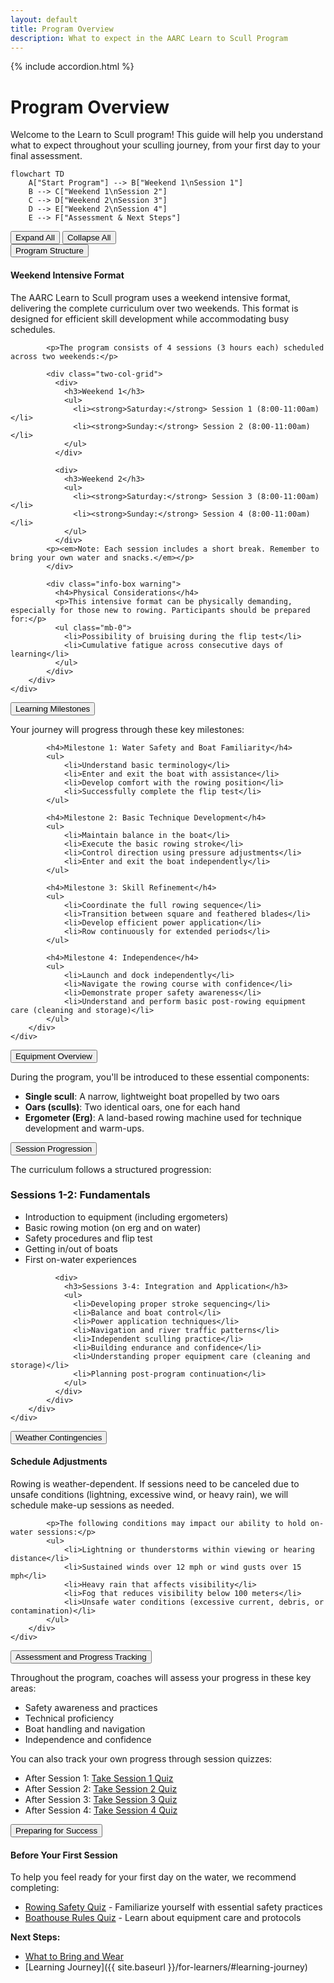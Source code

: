 ```yaml
---
layout: default
title: Program Overview
description: What to expect in the AARC Learn to Scull Program
---
```


{% include accordion.html %}

# Program Overview

Welcome to the Learn to Scull program! This guide will help you understand what to expect throughout your sculling journey, from your first day to your final assessment.

```mermaid
flowchart TD
    A["Start Program"] --> B["Weekend 1\nSession 1"]
    B --> C["Weekend 1\nSession 2"]
    C --> D["Weekend 2\nSession 3"]
    D --> E["Weekend 2\nSession 4"]
    E --> F["Assessment & Next Steps"]
```

<div class="accordion-controls">
    <button id="expand-all">Expand All</button>
    <button id="collapse-all">Collapse All</button>
</div>

<div class="accordion-section">
    <button class="accordion-toggle">Program Structure</button>
    <div class="accordion-content">
        <div class="accordion-content-inner">
            <div class="info-box note">
              <h4>Weekend Intensive Format</h4>
              <p>The AARC Learn to Scull program uses a weekend intensive format, delivering the complete curriculum over two weekends. This format is designed for efficient skill development while accommodating busy schedules.</p>
            </div>

            <p>The program consists of 4 sessions (3 hours each) scheduled across two weekends:</p>

            <div class="two-col-grid">
              <div>
                <h3>Weekend 1</h3>
                <ul>
                  <li><strong>Saturday:</strong> Session 1 (8:00-11:00am)</li>
                  <li><strong>Sunday:</strong> Session 2 (8:00-11:00am)</li>
                </ul>
              </div>
              
              <div>
                <h3>Weekend 2</h3>
                <ul>
                  <li><strong>Saturday:</strong> Session 3 (8:00-11:00am)</li>
                  <li><strong>Sunday:</strong> Session 4 (8:00-11:00am)</li>
                </ul>
              </div>
            <p><em>Note: Each session includes a short break. Remember to bring your own water and snacks.</em></p>
            </div>

            <div class="info-box warning">
              <h4>Physical Considerations</h4>
              <p>This intensive format can be physically demanding, especially for those new to rowing. Participants should be prepared for:</p>
              <ul class="mb-0">
                <li>Possibility of bruising during the flip test</li>
                <li>Cumulative fatigue across consecutive days of learning</li>
              </ul>
            </div>
        </div>
    </div>
</div>

<div class="accordion-section">
    <button class="accordion-toggle">Learning Milestones</button>
    <div class="accordion-content">
        <div class="accordion-content-inner">
            <p>Your journey will progress through these key milestones:</p>

            <h4>Milestone 1: Water Safety and Boat Familiarity</h4>
            <ul>
                <li>Understand basic terminology</li>
                <li>Enter and exit the boat with assistance</li>
                <li>Develop comfort with the rowing position</li>
                <li>Successfully complete the flip test</li>
            </ul>

            <h4>Milestone 2: Basic Technique Development</h4>
            <ul>
                <li>Maintain balance in the boat</li>
                <li>Execute the basic rowing stroke</li>
                <li>Control direction using pressure adjustments</li>
                <li>Enter and exit the boat independently</li>
            </ul>

            <h4>Milestone 3: Skill Refinement</h4>
            <ul>
                <li>Coordinate the full rowing sequence</li>
                <li>Transition between square and feathered blades</li>
                <li>Develop efficient power application</li>
                <li>Row continuously for extended periods</li>
            </ul>

            <h4>Milestone 4: Independence</h4>
            <ul>
                <li>Launch and dock independently</li>
                <li>Navigate the rowing course with confidence</li>
                <li>Demonstrate proper safety awareness</li>
                <li>Understand and perform basic post-rowing equipment care (cleaning and storage)</li>
            </ul>
        </div>
    </div>
</div>

<div class="accordion-section">
    <button class="accordion-toggle">Equipment Overview</button>
    <div class="accordion-content">
        <div class="accordion-content-inner">
            <p>During the program, you'll be introduced to these essential components:</p>
            <ul>
              <li><strong>Single scull</strong>: A narrow, lightweight boat propelled by two oars</li>
              <li><strong>Oars (sculls)</strong>: Two identical oars, one for each hand</li>
              <li><strong>Ergometer (Erg)</strong>: A land-based rowing machine used for technique development and warm-ups.</li>
            </ul>
        </div>
    </div>
</div>

<div class="accordion-section">
    <button class="accordion-toggle">Session Progression</button>
    <div class="accordion-content">
        <div class="accordion-content-inner">
            <p>The curriculum follows a structured progression:</p>
            <div class="two-col-grid">
              <div>
                <h3>Sessions 1-2: Fundamentals</h3>
                <ul>
                  <li>Introduction to equipment (including ergometers)</li>
                  <li>Basic rowing motion (on erg and on water)</li>
                  <li>Safety procedures and flip test</li>
                  <li>Getting in/out of boats</li>
                  <li>First on-water experiences</li>
                </ul>
              </div>
              
              <div>
                <h3>Sessions 3-4: Integration and Application</h3>
                <ul>
                  <li>Developing proper stroke sequencing</li>
                  <li>Balance and boat control</li>
                  <li>Power application techniques</li>
                  <li>Navigation and river traffic patterns</li>
                  <li>Independent sculling practice</li>
                  <li>Building endurance and confidence</li>
                  <li>Understanding proper equipment care (cleaning and storage)</li>
                  <li>Planning post-program continuation</li>
                </ul>
              </div>
            </div>
        </div>
    </div>
</div>

<div class="accordion-section">
    <button class="accordion-toggle">Weather Contingencies</button>
    <div class="accordion-content">
        <div class="accordion-content-inner">
            <div class="info-box">
              <h4>Schedule Adjustments</h4>
              <p>Rowing is weather-dependent. If sessions need to be canceled due to unsafe conditions (lightning, excessive wind, or heavy rain), we will schedule make-up sessions as needed.</p>
            </div>

            <p>The following conditions may impact our ability to hold on-water sessions:</p>
            <ul>
                <li>Lightning or thunderstorms within viewing or hearing distance</li>
                <li>Sustained winds over 12 mph or wind gusts over 15 mph</li>
                <li>Heavy rain that affects visibility</li>
                <li>Fog that reduces visibility below 100 meters</li>
                <li>Unsafe water conditions (excessive current, debris, or contamination)</li>
            </ul>
        </div>
    </div>
</div>

<div class="accordion-section">
    <button class="accordion-toggle">Assessment and Progress Tracking</button>
    <div class="accordion-content">
        <div class="accordion-content-inner">
            <p>Throughout the program, coaches will assess your progress in these key areas:</p>
            <ul>
                <li>Safety awareness and practices</li>
                <li>Technical proficiency</li>
                <li>Boat handling and navigation</li>
                <li>Independence and confidence</li>
            </ul>
            <p>You can also track your own progress through session quizzes:</p>
            <ul>
                <li>After Session 1: <a href="{{ site.baseurl }}/resources/quiz_module.html?quiz=1">Take Session 1 Quiz</a></li>
                <li>After Session 2: <a href="{{ site.baseurl }}/resources/quiz_module.html?quiz=2">Take Session 2 Quiz</a></li>
                <li>After Session 3: <a href="{{ site.baseurl }}/resources/quiz_module.html?quiz=3">Take Session 3 Quiz</a></li>
                <li>After Session 4: <a href="{{ site.baseurl }}/resources/quiz_module.html?quiz=4">Take Session 4 Quiz</a></li>
            </ul>
        </div>
    </div>
</div>

<div class="accordion-section">
    <button class="accordion-toggle">Preparing for Success</button>
    <div class="accordion-content">
        <div class="accordion-content-inner">
            <div class="info-box tip">
              <h4>Before Your First Session</h4>
              <p>To help you feel ready for your first day on the water, we recommend completing:</p>
              <ul>
                <li><a href="{{ site.baseurl }}/resources/quiz_module.html?quiz=safety">Rowing Safety Quiz</a> - Familiarize yourself with essential safety practices</li>
                <li><a href="{{ site.baseurl }}/resources/quiz_module.html?quiz=bh">Boathouse Rules Quiz</a> - Learn about equipment care and protocols</li>
              </ul>
            </div>
        </div>
    </div>
</div>

**Next Steps:**
- [What to Bring and Wear](preparation.html)
- [Learning Journey]({{ site.baseurl }}/for-learners/#learning-journey)
